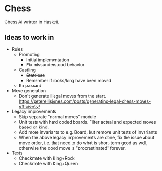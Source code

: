 
# Chess

Chess AI written in Haskell.

## Ideas to work in

- Rules
    - Promoting
        - ~~Initial implementation~~
        - Fix missunderstood behavior
    - Castling
        - ~~Stateless~~
        - Remember if rooks/king have been moved
    - En passant
- Move generation
    - Don't generate illegal moves from the start.
      https://peterellisjones.com/posts/generating-legal-chess-moves-efficiently/
- Legacy improvements
    - Skip separate "normal moves" module
    - Unit tests with hard coded boards. Filter actual and expected moves based
      on kind.
    - Add more invariants to e.g. Board, but remove unit tests of invariants
    - When the above legacy improvements are done, fix the issue about move
      order, i.e. that need to do what is short-term good as well, otherwise the
      good move is "procrastinated" forever.
- Tests
    - Checkmate with King+Rook
    - Checkmate with King+Queen
